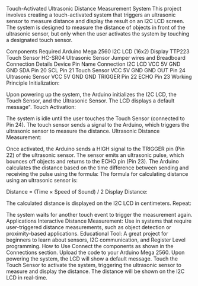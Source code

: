 Touch-Activated Ultrasonic Distance Measurement System
This project involves creating a touch-activated system that triggers an ultrasonic sensor to measure distance and display the result on an I2C LCD screen. The system is designed to measure the distance of objects in front of the ultrasonic sensor, but only when the user activates the system by touching a designated touch sensor.

Components Required
Arduino Mega 2560
I2C LCD (16x2) Display
TTP223 Touch Sensor
HC-SR04 Ultrasonic Sensor
Jumper wires and Breadboard
Connection Details
Device	Pin Name	Connection
I2C LCD	VCC	5V
GND	GND
SDA	Pin 20
SCL	Pin 21
Touch Sensor	VCC	5V
GND	GND
OUT	Pin 24
Ultrasonic Sensor	VCC	5V
GND	GND
TRIGGER	Pin 22
ECHO	Pin 23
Working Principle
Initialization:

Upon powering up the system, the Arduino initializes the I2C LCD, the Touch Sensor, and the Ultrasonic Sensor. The LCD displays a default message".
Touch Activation:

The system is idle until the user touches the Touch Sensor (connected to Pin 24). The touch sensor sends a signal to the Arduino, which triggers the ultrasonic sensor to measure the distance.
Ultrasonic Distance Measurement:

Once activated, the Arduino sends a HIGH signal to the TRIGGER pin (Pin 22) of the ultrasonic sensor. The sensor emits an ultrasonic pulse, which bounces off objects and returns to the ECHO pin (Pin 23).
The Arduino calculates the distance based on the time difference between sending and receiving the pulse using the formula:
The formula for calculating distance using an ultrasonic sensor is:

Distance = (Time × Speed of Sound) / 2
Display Distance:

The calculated distance is displayed on the I2C LCD in centimeters.
Repeat:

The system waits for another touch event to trigger the measurement again.
Applications
Interactive Distance Measurement: Use in systems that require user-triggered distance measurements, such as object detection or proximity-based applications.
Educational Tool: A great project for beginners to learn about sensors, I2C communication, and Register Level programming.
How to Use
Connect the components as shown in the Connections section.
Upload the code to your Arduino Mega 2560.
Upon powering the system, the LCD will show a default message.
Touch the Touch Sensor to activate the system, triggering the ultrasonic sensor to measure and display the distance.
The distance will be shown on the I2C LCD in real-time.
